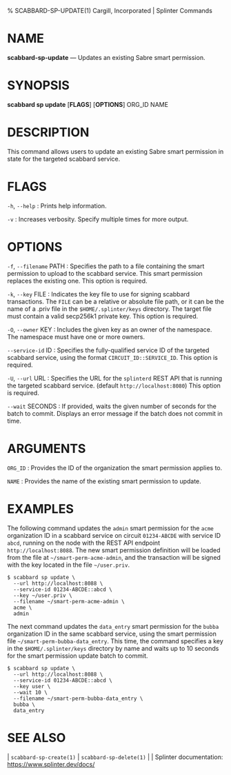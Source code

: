 % SCABBARD-SP-UPDATE(1) Cargill, Incorporated | Splinter Commands
<!--
  Copyright 2018-2021 Cargill Incorporated
  Licensed under Creative Commons Attribution 4.0 International License
  https://creativecommons.org/licenses/by/4.0/
-->

NAME
====

**scabbard-sp-update** — Updates an existing Sabre smart permission.

SYNOPSIS
========

**scabbard sp update** \[**FLAGS**\] \[**OPTIONS**\] ORG_ID NAME

DESCRIPTION
===========
This command allows users to update an existing Sabre smart permission in state
for the targeted scabbard service.

FLAGS
=====
`-h`, `--help`
: Prints help information.

`-v`
: Increases verbosity. Specify multiple times for more output.

OPTIONS
=======
`-f`, `--filename` PATH
: Specifies the path to a file containing the smart permission to upload to the
  scabbard service. This smart permission replaces the existing one. This option
  is required.

`-k`, `--key` FILE
: Indicates the key file to use for signing scabbard transactions. The `FILE`
  can be a relative or absolute file path, or it can be the name of a .priv file
  in the `$HOME/.splinter/keys` directory. The target file must contain a valid
  secp256k1 private key. This option is required.

`-O`, `--owner` KEY
: Includes the given key as an owner of the namespace. The namespace must have
  one or more owners.

`--service-id` ID
: Specifies the fully-qualified service ID of the targeted scabbard service,
  using the format `CIRCUIT_ID::SERVICE_ID`. This option is required.

`-U`, `--url` URL
: Specifies the URL for the `splinterd` REST API that is running the targeted
  scabbard service. (default `http://localhost:8080`) This option is required.

`--wait` SECONDS
: If provided, waits the given number of seconds for the batch to commit.
  Displays an error message if the batch does not commit in time.

ARGUMENTS
=========
`ORG_ID`
: Provides the ID of the organization the smart permission applies to.

`NAME`
: Provides the name of the existing smart permission to update.

EXAMPLES
========
The following command updates the `admin` smart permission for the `acme`
organization ID in a scabbard service on circuit `01234-ABCDE` with service ID
`abcd`, running on the node with the REST API endpoint `http://localhost:8088`.
The new smart permission definition will be loaded from the file at
`~/smart-perm-acme-admin`, and the transaction will be signed with the key
located in the file `~/user.priv`.

```
$ scabbard sp update \
  --url http://localhost:8088 \
  --service-id 01234-ABCDE::abcd \
  --key ~/user.priv \
  --filename ~/smart-perm-acme-admin \
  acme \
  admin
```

The next command updates the `data_entry` smart permission for the `bubba`
organization ID in the same scabbard service, using the smart permission file
`~/smart-perm-bubba-data_entry`. This time, the command specifies a key in the
`$HOME/.splinter/keys` directory by name and waits up to 10 seconds for the
smart permission update batch to commit.

```
$ scabbard sp update \
  --url http://localhost:8088 \
  --service-id 01234-ABCDE::abcd \
  --key user \
  --wait 10 \
  --filename ~/smart-perm-bubba-data_entry \
  bubba \
  data_entry
```

SEE ALSO
========
| `scabbard-sp-create(1)`
| `scabbard-sp-delete(1)`
|
| Splinter documentation: https://www.splinter.dev/docs/

